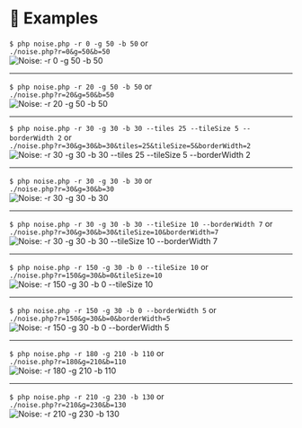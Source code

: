 # :bookmark_tabs: Examples

`$ php noise.php -r 0 -g 50 -b 50` or  
`./noise.php?r=0&g=50&b=50`  
![Noise: -r 0 -g 50 -b 50](/examples/noise_r0-g20-b50-t50-tS7-bW3.png?raw=true "Noise: -r 0 -g 50 -b 50")

---

`$ php noise.php -r 20 -g 50 -b 50` or  
`./noise.php?r=20&g=50&b=50`  
![Noise: -r 20 -g 50 -b 50](/examples/noise_r20-g20-b50-t50-tS7-bW3.png?raw=true "Noise: -r 20 -g 50 -b 50")

---

`$ php noise.php -r 30 -g 30 -b 30 --tiles 25 --tileSize 5 --borderWidth 2` or  
`./noise.php?r=30&g=30&b=30&tiles=25&tileSize=5&borderWidth=2`  
![Noise: -r 30 -g 30 -b 30 --tiles 25 --tileSize 5 --borderWidth 2](/examples/noise_r30-g30-b30-t25-tS5-bW2.png?raw=true "Noise: -r 30 -g 30 -b 30 --tiles 25 --tileSize 5 --borderWidth 2")

---

`$ php noise.php -r 30 -g 30 -b 30` or  
`./noise.php?r=30&g=30&b=30`  
![Noise: -r 30 -g 30 -b 30](/examples/noise_r30-g30-b30-t50-tS7-bW3.png?raw=true "Noise: -r 30 -g 30 -b 30")

---

`$ php noise.php -r 30 -g 30 -b 30 --tileSize 10 --borderWidth 7` or  
`./noise.php?r=30&g=30&b=30&tileSize=10&borderWidth=7`  
![Noise: -r 30 -g 30 -b 30 --tileSize 10 --borderWidth 7](/examples/noise_r30-g30-b30-t50-tS10-bW7.png?raw=true "Noise: -r 30 -g 30 -b 30 --tileSize 10 --borderWidth 7")

---

`$ php noise.php -r 150 -g 30 -b 0 --tileSize 10` or  
`./noise.php?r=150&g=30&b=0&tileSize=10`  
![Noise: -r 150 -g 30 -b 0 --tileSize 10](/examples/noise_r150-g30-b0-t35-tS10-bW3.png?raw=true "Noise: -r 150 -g 30 -b 0 --tileSize 10")

---

`$ php noise.php -r 150 -g 30 -b 0 --borderWidth 5` or  
`./noise.php?r=150&g=30&b=0&borderWidth=5`  
![Noise: -r 150 -g 30 -b 0 --borderWidth 5](/examples/noise_r150-g30-b0-t50-tS7-bW5.png?raw=true "Noise: -r 150 -g 30 -b 0 --borderWidth 5")

---

`$ php noise.php -r 180 -g 210 -b 110` or  
`./noise.php?r=180&g=210&b=110`  
![Noise: -r 180 -g 210 -b 110](/examples/noise_r180-g210-b110-t50-tS7-bW3.png?raw=true "Noise: -r 180 -g 210 -b 110")

---

`$ php noise.php -r 210 -g 230 -b 130` or  
`./noise.php?r=210&g=230&b=130`  
![Noise: -r 210 -g 230 -b 130](/examples/noise_r210-g230-b130-t50-tS7-bW3.png?raw=true "Noise: -r 210 -g 230 -b 130")

